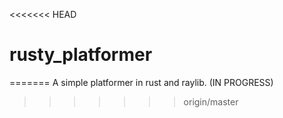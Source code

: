 <<<<<<< HEAD
# rusty_platformer
=======
A simple platformer in rust and raylib. (IN PROGRESS)
>>>>>>> origin/master
